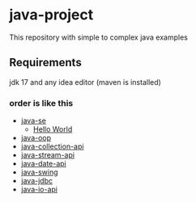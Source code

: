 # java-project
This repository with simple to complex java examples


## Requirements
jdk 17 and any idea editor (maven is installed)


### order is like this
* [java-se](https://github.com/ibrhalil/java-project/tree/master/java-se)
  * [Hello World](https://github.com/ibrhalil/java-project/blob/master/java-se/src/main/java/com/ibrhalil/_0/_01/Main.java)
* [java-oop](https://github.com/ibrhalil/java-project/tree/master/java-oop)
* [java-collection-api](https://github.com/ibrhalil/java-project/tree/master/java-collection-api)
* [java-stream-api](https://github.com/ibrhalil/java-project/tree/master/java-stream-api)
* [java-date-api](https://github.com/ibrhalil/java-project/tree/master/java-date-api)
* [java-swing](https://github.com/ibrhalil/java-project/tree/master/java-swing)
* [java-jdbc](https://github.com/ibrhalil/java-project/tree/master/java-jdbc)
* [java-io-api](https://github.com/ibrhalil/java-project/tree/master/java-io-api)
